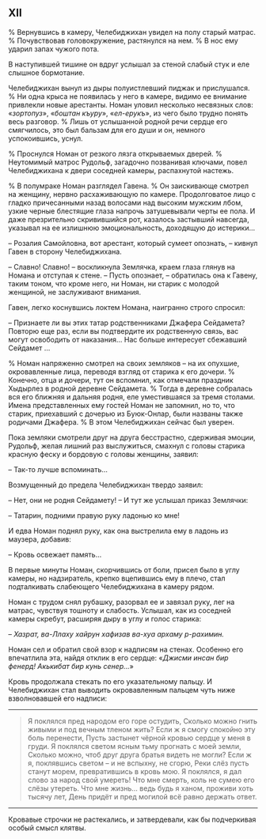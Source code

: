## XII

% Вернувшись в камеру, Челебиджихан увидел на полу старый матрас.
% Почувствовав головокружение, растянулся на нем.
% В нос ему ударил запах чужого пота.

В наступившей тишине он вдруг услышал за стеной слабый стук и еле слышное бормотание.

Челебиджихан вынул из дыры полуистлевший пиджак и прислушался.
% Ни одна крыса не появилась у него в камере, видимо ее внимание привлекли новые арестанты.
Номан уловил несколько несвязных слов:
«<var>зортопуз</var>», «<var>боштан къуру</var>», «<var>ел-ерукъ</var>», из чего было трудно понять весь разговор.
% Лишь от услышанной родной речи сердце его смягчилось, это был бальзам для его души и он, немного успокоившись, уснул.

% Проснулся Номан от резкого лязга открываемых дверей.
% Неутомимый матрос Рудольф, загадочно позванивая ключами, повел Челебиджихана к двери соседней камеры, распахнутой настежь.

% В полумраке Номан разглядел Гавена.
% Он заискивающе смотрел на женщину, нервно расхаживающую по камере.
Продолговатое лицо с гладко причесанными назад волосами над высоким мужским лбом, узкие черные блестящие глаза напрочь затушевывали черты ее пола. И даже презрительно скривившийся рот, казалось застывший навсегда, указывал на ее излишнюю эмоциональность, доходящую до истерики...

– Розалия Самойловна, вот арестант, который сумеет опознать, – кивнул Гавен в сторону Челебиджихана.

– Славно! Славно!
– воскликнула Землячка, краем глаза глянув на Номана и отступая к стене.
– Пусть опознает, – обратилась она к Гавену, таким тоном, что кроме него, ни Номан, ни старик с молодой женщиной, не заслуживают внимания.

Гавен, легко коснувшись локтем Номана, наигранно строго спросил:

– Признаете ли вы этих татар родственниками Джафера Сейдамета?
Повторю еще раз, если вы подтвердите их родственную связь, вас могут освободить от наказания...
Нас больше интересует сбежавший Сейдамет ...

% Номан напряженно смотрел на своих земляков – на их опухшие, окровавленные лица, переводя взгляд от старика к его дочери.
% Конечно, отца и дочери, тут он вспомнил, как отмечали праздник Хыдырлез в родной деревне Сейдамета.
% Тогда в деревне собралась вся его ближняя и дальняя родня, еле уместившаяся за тремя столами.
Имена представленных ему гостей Номан не запомнил, но то, что старик, приехавший с дочерью из Буюк-Онлар, были названы также родичами Джафера.
% В этом Челебиджихан сейчас был уверен.

Пока земляки смотрели друг на друга бесстрастно, сдерживая эмоции, Рудольф, желая лишний раз выслужиться, смахнул с головы старика красную феску и бордовую с головы женщины, заявил:

– Так-то лучше вспоминать...

Возмущенный до предела Челебиджихан твердо заявил:

– Нет, они не родня Сейдамету!
– И тут же услышал приказ Землячки:

– Татарин, подними правую руку ладонью ко мне!

И едва Номан поднял руку, как она выстрелила ему в ладонь из маузера, добавив:

– Кровь освежает память...

В первые минуты Номан, скорчившись от боли, присел было в углу камеры, но надзиратель, крепко вцепившись ему в плечо, стал подталкивать слабеющего Челебиджихана в камеру рядом.

Номан с трудом снял рубашку, разорвал ее и завязал руку, лег на матрас, чувствуя тошноту и слабость.
Услышал, как из соседней камеры скребут, расширяя дыру в углу и голос старика:

– <var>Хазрат, ва-Ллаху хайрун хафизав ва-хуа архаму р-рахимин.</var>

Номан сел и обратил свой взор к надписям на стенах.
Особенно его впечатлила эта, найдя отклик в его сердце:
«<var>Джисми инсан бир фенерд!
Акькибат бир кунь сенер...</var>»

Кровь продолжала стекать по его указательному пальцу.
И Челебиджихан стал выводить окровавленным пальцем чуть ниже взволновавшей его надписи: 

___

> Я поклялся пред народом его горе остудить,
> Сколько можно гнить живыми и под вечным тленом жить?
> Если ж я смогу спокойно эту боль перенести,
> Пусть застынет чёрной кровью сердце у меня в груди.
> Я поклялся светом ясным тьму прогнать с моей земли,
> Сколько можно, чтоб друг друга братья видеть не могли?
> Если ж я, поклявшись светом – и не вспыхну, не сгорю,
> Реки слёз пусть станут морем, превратившись в кровь мою.
> Я поклялся, я дал слово за народ свой умереть!
> Что мне смерть, коль не сумею его слёзы утереть.
> Что мне жизнь... ведь будь я ханом, проживи хоть тысячу лет,
> День придёт и пред могилой всё равно держать ответ.

___

Кровавые строчки не растекались, и затвердевали, как бы подчеркивая особый смысл клятвы.
